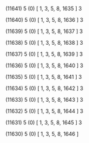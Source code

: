 (11641) 5 (0) [ 1, 3, 5, 8, 1635 ] 3 


(11640) 5 (0) [ 1, 3, 5, 8, 1636 ] 3 


(11639) 5 (0) [ 1, 3, 5, 8, 1637 ] 3 


(11638) 5 (0) [ 1, 3, 5, 8, 1638 ] 3 


(11637) 5 (0) [ 1, 3, 5, 8, 1639 ] 3 


(11636) 5 (0) [ 1, 3, 5, 8, 1640 ] 3 


(11635) 5 (0) [ 1, 3, 5, 8, 1641 ] 3 


(11634) 5 (0) [ 1, 3, 5, 8, 1642 ] 3 


(11633) 5 (0) [ 1, 3, 5, 8, 1643 ] 3 


(11632) 5 (0) [ 1, 3, 5, 8, 1644 ] 3 


(11631) 5 (0) [ 1, 3, 5, 8, 1645 ] 3 


(11630) 5 (0) [ 1, 3, 5, 8, 1646 ]  


